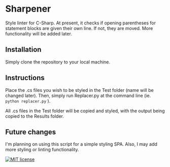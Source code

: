# Sharpener
Style linter for C-Sharp. At present, it checks if opening parentheses for statement blocks are given their own line. If not,
they are moved. More functionality will be added later.

## Installation
Simply clone the repository to your local machine.

## Instructions
Place the .cs files you wish to be styled in the Test folder (name will be changed later). Then, simply
run Replacer.py at the command line (ie. `python replacer.py` ).

All .cs files in the Test folder will be copied and styled, with the output
being copied to the Results folder.

## Future changes
I'm planning on using this script for a simple styling SPA. Also, I may add more styling or linting functionality.

[![MIT license](http://img.shields.io/badge/license-MIT-brightgreen.svg)](http://opensource.org/licenses/MIT)
